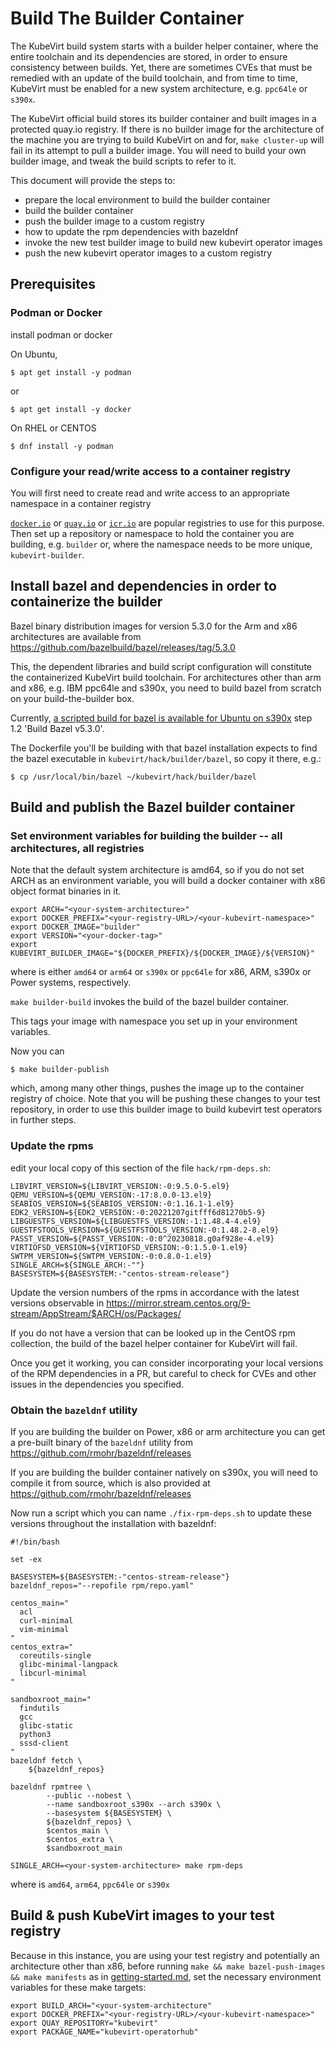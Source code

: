 # Build The Builder Container

The KubeVirt build system starts with a builder helper container, where the entire toolchain and its dependencies are stored, in order to
ensure consistency between builds. Yet, there are sometimes CVEs that must be remedied with an update of the build toolchain, and from time
to time, KubeVirt must be enabled for a new system architecture, e.g. `ppc64le` or `s390x`. 

The KubeVirt official build stores its builder container and built images in a protected quay.io registry. If there is no builder image for the architecture
of the machine you are trying to build KubeVirt on and for, `make cluster-up` will fail in its attempt to pull a builder image. You will need to build your own builder image, and tweak the build scripts to refer to it. 


This document will provide the steps to:
 - prepare the local environment to build the builder container
 - build the builder container
 - push the builder image to a custom registry
 - how to update the rpm dependencies with bazeldnf
 - invoke the new test builder image to build new kubevirt operator images
 - push the new kubevirt operator images to a custom registry


## Prerequisites

### Podman or Docker

install podman or docker

On Ubuntu,

```
$ apt get install -y podman
```

or 

```
$ apt get install -y docker
```

On RHEL or CENTOS

```
$ dnf install -y podman
```

### Configure your read/write access to a container registry

You will first need to create read and write access to an appropriate namespace in a container registry

[`docker.io`](https://docs.docker.com/docker-id/) or [`quay.io`](https://docs.quay.io/solution/getting-started.html) or [`icr.io`](https://cloud.ibm.com/docs/Registry?topic=Registry-getting-started) are popular registries to use for this purpose.  Then set up a repository or namespace to hold the container you are building, e.g. `builder` or, where the namespace needs to be more unique, `kubevirt-builder`. 

##  Install bazel and dependencies in order to containerize the builder 

Bazel binary distribution images for version 5.3.0 for the Arm and x86 architectures are available from https://github.com/bazelbuild/bazel/releases/tag/5.3.0

This, the dependent libraries and build script configuration will constitute the containerized KubeVirt build toolchain.  For architectures other than arm and x86, e.g. IBM ppc64le and s390x, you need to build bazel from scratch on your build-the-builder box. 

Currently, [a scripted build for bazel is available for Ubuntu on s390x](https://github.com/linux-on-ibm-z/docs/wiki/Building-TensorFlow) step 1.2 'Build Bazel v5.3.0'.

The Dockerfile you'll be building with that bazel installation expects to 
find the bazel executable in `kubevirt/hack/builder/bazel`, so copy it there, e.g.:

```
$ cp /usr/local/bin/bazel ~/kubevirt/hack/builder/bazel
```

## Build and publish the Bazel builder container

### Set environment variables for building the builder -- all architectures, all registries

Note that the default system architecture is amd64, so if you do not set ARCH as an environment variable, you will build a docker container with x86 object format binaries in it. 

```
export ARCH="<your-system-architecture>"
export DOCKER_PREFIX="<your-registry-URL>/<your-kubevirt-namespace>" 
export DOCKER_IMAGE="builder" 
export VERSION="<your-docker-tag>"
export KUBEVIRT_BUILDER_IMAGE="${DOCKER_PREFIX}/${DOCKER_IMAGE}/${VERSION}"
```
where <your-system-architecture> is either `amd64` or `arm64` or `s390x` or `ppc64le` for x86, ARM, s390x or Power systems, respectively.


`make builder-build` invokes the build of the bazel builder container. 

This tags your image with namespace you set up in your environment variables.

Now you can

```
$ make builder-publish
```

which, among many other things, pushes the image up to the container registry of choice. Note that you will be pushing these changes to your test repository, in order to use this builder image to build kubevirt test operators in further steps. 

### Update the rpms

edit your local copy of this section of the file `hack/rpm-deps.sh`:

```
LIBVIRT_VERSION=${LIBVIRT_VERSION:-0:9.5.0-5.el9}
QEMU_VERSION=${QEMU_VERSION:-17:8.0.0-13.el9}
SEABIOS_VERSION=${SEABIOS_VERSION:-0:1.16.1-1.el9}
EDK2_VERSION=${EDK2_VERSION:-0:20221207gitfff6d81270b5-9}
LIBGUESTFS_VERSION=${LIBGUESTFS_VERSION:-1:1.48.4-4.el9}
GUESTFSTOOLS_VERSION=${GUESTFSTOOLS_VERSION:-0:1.48.2-8.el9}
PASST_VERSION=${PASST_VERSION:-0:0^20230818.g0af928e-4.el9}
VIRTIOFSD_VERSION=${VIRTIOFSD_VERSION:-0:1.5.0-1.el9}
SWTPM_VERSION=${SWTPM_VERSION:-0:0.8.0-1.el9}
SINGLE_ARCH=${SINGLE_ARCH:-""}
BASESYSTEM=${BASESYSTEM:-"centos-stream-release"}
```

Update the version numbers of the rpms in accordance with the latest versions observable in https://mirror.stream.centos.org/9-stream/AppStream/$ARCH/os/Packages/

If you do not have a version that can be looked up in the CentOS rpm collection, the build of the bazel helper container for KubeVirt will fail. 

Once you get it working, you can consider incorporating your local versions of the RPM dependencies in a PR, but careful to check for CVEs and other issues in the dependencies you specified. 

### Obtain the `bazeldnf` utility

If you are building the builder on Power, x86 or arm architecture you can get a pre-built binary of the `bazeldnf` utility from https://github.com/rmohr/bazeldnf/releases

If you are building the builder container natively on s390x, you will need to compile it from source, which is also provided at https://github.com/rmohr/bazeldnf/releases


Now run a script which you can name `./fix-rpm-deps.sh` to update these versions throughout the installation with bazeldnf:

```
#!/bin/bash

set -ex

BASESYSTEM=${BASESYSTEM:-"centos-stream-release"}
bazeldnf_repos="--repofile rpm/repo.yaml"

centos_main="
  acl
  curl-minimal
  vim-minimal
"
centos_extra="
  coreutils-single
  glibc-minimal-langpack
  libcurl-minimal
"

sandboxroot_main="
  findutils
  gcc
  glibc-static
  python3
  sssd-client
"
bazeldnf fetch \
    ${bazeldnf_repos}

bazeldnf rpmtree \
        --public --nobest \
        --name sandboxroot_s390x --arch s390x \
        --basesystem ${BASESYSTEM} \
        ${bazeldnf_repos} \
        $centos_main \
        $centos_extra \
        $sandboxroot_main

SINGLE_ARCH=<your-system-architecture> make rpm-deps
```

where <your-system-architecture> is `amd64`, `arm64`, `ppc64le` or `s390x`

## Build & push KubeVirt images to your test registry 

Because in this instance, you are using your test registry and potentially an architecture other than x86, before running `make && make bazel-push-images && make manifests` as in [getting-started.md](getting-started.md),
set the necessary environment variables for these make targets:

```
export BUILD_ARCH="<your-system-architecture"
export DOCKER_PREFIX="<your-registry-URL>/<your-kubevirt-namespace>" 
export QUAY_REPOSITORY="kubevirt" 
export PACKAGE_NAME="kubevirt-operatorhub"
```

